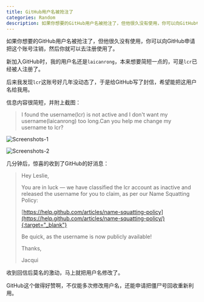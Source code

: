 ```yaml
---
title: GitHub用户名被抢注了
categories: Random
description: 如果你想要的GitHub用户名被抢注了，但他很久没有使用，你可以向GitHub申请把这个账号注销，然后你就可以去注册使用了
---
```


如果你想要的GitHub用户名被抢注了，但他很久没有使用，你可以向GitHub申请把这个账号注销，然后你就可以去注册使用了。

新加入GitHub时，我的用户名还是`laicanrong`，本来想要简短一点的，可是`lcr`已经被人注册了。

后来我发现`lcr`这账号好几年没动态了，于是给GitHub写了封信，希望能把这用户名给我用。

信息内容很简短，并附上截图：

> I found the username(lcr) is not active and I don't want my username(laicanrong) too long.Can you help me change my username to lcr?

<!-- more -->

![Screenshots-1](/assets/posts-img/20171231/github-account1.jpg)

![Screenshots-2](/assets/posts-img/20171231/github-account2.jpg)

几分钟后，惊喜的收到了GitHub的好消息：

> Hey Leslie,
> 
> You are in luck — we have classified the lcr account as inactive and released the username for you to claim, as per our Name Squatting Policy:
> 
> [https://help.github.com/articles/name-squatting-policy](https://help.github.com/articles/name-squatting-policy/){:target="_blank"}
> 
> Be quick, as the username is now publicly available!
> 
> Thanks,
> 
> Jacqui

收到回信后莫名的激动，马上就把用户名修改了。

GitHub这个做得好赞啊，不仅能多次修改用户名，还能申请把僵尸号回收重新利用。